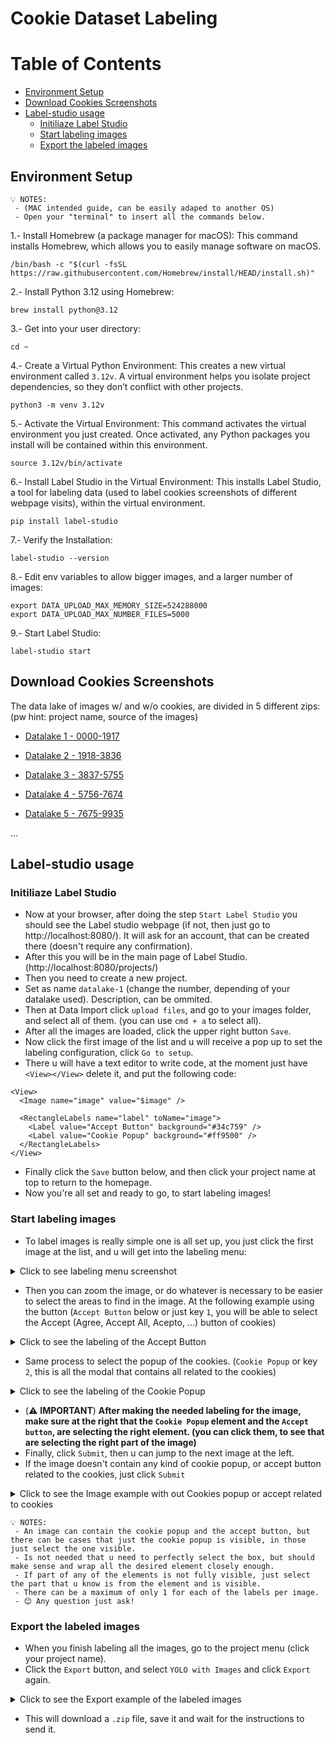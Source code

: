 # Cookie Dataset Labeling

# Table of Contents
- [Environment Setup](#environment-setup)
- [Download Cookies Screenshots](#download-cookies-screenshots)
- [Label-studio usage](#label-studio-usage)
  - [Initiliaze Label Studio](#initiliaze-label-studio)
  - [Start labeling images](#start-labeling-images)
  - [Export the labeled images](#export-the-labeled-images)


## Environment Setup
```
💡 NOTES:
 - (MAC intended guide, can be easily adaped to another OS)
 - Open your "terminal" to insert all the commands below.
```

1.- Install Homebrew (a package manager for macOS):
This command installs Homebrew, which allows you to easily manage software on macOS.
```
/bin/bash -c "$(curl -fsSL https://raw.githubusercontent.com/Homebrew/install/HEAD/install.sh)"
```

2.- Install Python 3.12 using Homebrew:
```
brew install python@3.12
```

3.- Get into your user directory:
```
cd ~
```

4.- Create a Virtual Python Environment:
This creates a new virtual environment called `3.12v`. A virtual environment helps you isolate project dependencies, so they don’t conflict with other projects.
```
python3 -m venv 3.12v
```

5.- Activate the Virtual Environment:
This command activates the virtual environment you just created. Once activated, any Python packages you install will be contained within this environment.
```
source 3.12v/bin/activate
```

6.- Install Label Studio in the Virtual Environment:
This installs Label Studio, a tool for labeling data (used to label cookies screenshots of different webpage visits), within the virtual environment.
```
pip install label-studio
```

7.- Verify the Installation:
```
label-studio --version
```

8.- Edit env variables to allow bigger images, and a larger number of images:
```
export DATA_UPLOAD_MAX_MEMORY_SIZE=524288000
export DATA_UPLOAD_MAX_NUMBER_FILES=5000
```

9.- Start Label Studio:
```
label-studio start
```

## Download Cookies Screenshots
The data lake of images w/ and w/o cookies, are divided in 5 different zips: (pw hint: project name, source of the images)

- [Datalake 1 - 0000-1917](https://drive.google.com/file/d/1-SmvTcPOPWJn-4P5eVEQgk2gfRZaNU1S/view?usp=drive_link)

- [Datalake 2 - 1918-3836](https://drive.google.com/file/d/1cd1H7AWRIJjhvC1vm9aRkNmQiaf__5fJ/view?usp=drive_link)

- [Datalake 3 - 3837-5755](https://drive.google.com/file/d/1jOHC81vIcPTAuhLJIopVBfMjSC8NHr-M/view?usp=drive_link)

- [Datalake 4 - 5756-7674](https://drive.google.com/file/d/10EWIsN16BHswO7P5qs7PdwxHWnYOglYz/view?usp=drive_link)

- [Datalake 5 - 7675-9935](https://drive.google.com/file/d/1ZDOym79G6voT0af1ATiXgK0EnhnExvZN/view?usp=drive_link)

...

## Label-studio usage

### Initiliaze Label Studio

- Now at your browser, after doing the step `Start Label Studio` you should see the Label studio webpage (if not, then just go to http://localhost:8080/). It will ask for an account, that can be created there (doesn't require any confirmation).
- After this you will be in the main page of Label Studio. (http://localhost:8080/projects/)
- Then you need to create a new project.
- Set as name `datalake-1` (change the number, depending of your datalake used). Description, can be ommited.
- Then at Data Import click `upload files`, and go to your images folder, and select all of them. (you can use `cmd + a` to select all).
- After all the images are loaded, click the upper right button `Save`.
- Now click the first image of the list and u will receive a pop up to set the labeling configuration, click `Go to setup`.
- There u will have a text editor to write code, at the moment just have `<View></View>` delete it, and put the following code:
```
<View>
  <Image name="image" value="$image" />
  
  <RectangleLabels name="label" toName="image">
    <Label value="Accept Button" background="#34c759" />
    <Label value="Cookie Popup" background="#ff9500" />
  </RectangleLabels>
</View>
```
- Finally click the `Save` button below, and then click your project name at top to return to the homepage.
- Now you're all set and ready to go, to start labeling images!

### Start labeling images
- To label images is really simple one is all set up, you just click the first image at the list, and u will get into the labeling menu:
<details>
<summary> Click to see labeling menu screenshot </summary>
 
 ![image](https://github.com/user-attachments/assets/f85097f3-4401-4664-9ee3-f4a087d673a8)

</details>

- Then you can zoom the image, or do whatever is necessary to be easier to select the areas to find in the image. At the following example using the button (`Accept Button` below or just key `1`, you will be able to select the Accept (Agree, Accept All, Acepto, ...) button of cookies)

<details>
<summary> Click to see the labeling of the Accept Button </summary>

 ![image](https://github.com/user-attachments/assets/855eb3a1-033d-44a2-8bda-812255e48755)

</details>

- Same process to select the popup of the cookies. (`Cookie Popup` or key `2`, this is all the modal that contains all related to the cookies)

<details>
<summary> Click to see the labeling of the Cookie Popup </summary>

![image](https://github.com/user-attachments/assets/2db8f238-ba3a-45f7-8e7e-d1f021bc1b35)

</details>

- (⚠️ **IMPORTANT**) **After making the needed labeling for the image, make sure at the right that the `Cookie Popup` element and the `Accept button`, are selecting the right element. (you can click them, to see that are selecting the right part of the image)**
- Finally, click `Submit`, then u can jump to the next image at the left.
- If the image doesn't contain any kind of cookie popup, or accept button related to the cookies, just click `Submit`

<details>
<summary> Click to see the Image example with out Cookies popup or accept related to cookies </summary>
 
![image](https://github.com/user-attachments/assets/d9512d34-cf0e-4048-848f-f4081fd07c88)

</details>

```
💡 NOTES:
 - An image can contain the cookie popup and the accept button, but there can be cases that just the cookie popup is visible, in those just select the one visible.
 - Is not needed that u need to perfectly select the box, but should make sense and wrap all the desired element closely enough.
 - If part of any of the elements is not fully visible, just select the part that u know is from the element and is visible.
 - There can be a maximum of only 1 for each of the labels per image.
 - 😊 Any question just ask!
```

### Export the labeled images
- When you finish labeling all the images, go to the project menu (click your project name).
- Click the `Export` button, and select `YOLO with Images` and click `Export` again.

<details>
<summary> Click to see the Export example of the labeled images </summary>
 
![image](https://github.com/user-attachments/assets/16e05acc-326f-4234-aaaf-dd1a4f37f34b)

</details>

- This will download a `.zip` file, save it and wait for the instructions to send it.
